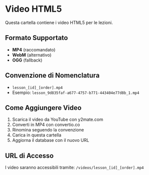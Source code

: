 # Video HTML5

Questa cartella contiene i video HTML5 per le lezioni.

## Formato Supportato
- **MP4** (raccomandato)
- **WebM** (alternativo)
- **OGG** (fallback)

## Convenzione di Nomenclatura
- `lesson_[id]_[order].mp4`
- Esempio: `lesson_9d835faf-a677-4757-b771-443404e77d8b_1.mp4`

## Come Aggiungere Video
1. Scarica il video da YouTube con y2mate.com
2. Converti in MP4 con convertio.co
3. Rinomina seguendo la convenzione
4. Carica in questa cartella
5. Aggiorna il database con il nuovo URL

## URL di Accesso
I video saranno accessibili tramite:
`/videos/lesson_[id]_[order].mp4`
